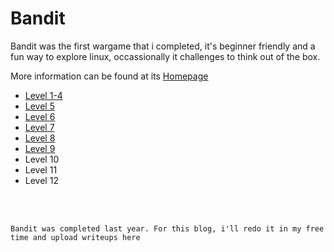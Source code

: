# Bandit 

Bandit was the first wargame that i completed, it's beginner friendly and a fun way to explore linux, occassionally it challenges to think out of the box.

More information can be found at its [Homepage](https://overthewire.org/wargames/bandit/)

- [Level 1-4](./Level1-4.md)
- [Level 5](./Level5.md)
- [Level 6](./Level6.md)
- [Level 7](./Level7.md)
- [Level 8](./Level8.md)
- [Level 9](./Level9.md)
- Level 10
- Level 11
- Level 12









<br/>
<br/>


```
Bandit was completed last year. For this blog, i'll redo it in my free time and upload writeups here
```
